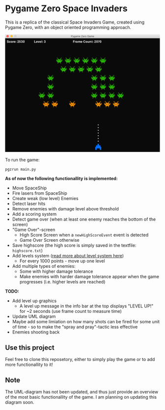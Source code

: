 # Pygame Zero Space Invaders 

This is a replica of the classical Space Invaders Game, created using Pygame Zero, with an object oriented programming approach.

![Demo Image](images/demo_image.png)

To run the game:
```
pgzrun main.py  
```

**As of now the following functionallity is implemented:**
- Move SpaceShip
- Fire lasers from SpaceShip
- Create weak (low level) Enemies
- Detect laser hits
- Remove enemies with damage level above threshold 
- Add a scoring system 
- Detect game over (when at least one enemy reaches the bottom of the screen)
- "Game Over"-screen 
	- High Score Screen when a `newHighScoreEvent` event is detected
	- Game Over Screen otherwise
- Save highscore (the high score is simply saved in the textfile: `highscore.txt`)
- Add levels system ([read more about level system here](https://github.com/sondreandersen96/space_invaders/blob/master/levelSystem.md))
	- For every 1000 points - move up one level 
- Add multiple types of enemies:
	- Some with higher damage tolerance 
	- Make enemies with harder damage tolerance appear when the game progresses (i.e. higher levels are reached)

**TODO:**
- Add level up graphics
	- A level up message in the info bar at the top displays "LEVEL UP!" for ~2 seconds (use frame count to measure time)
- Update UML diagram
- Maybe add some limiation on how many shots can be fired for some unit of time - so to make the "spray and pray"-tactic less effective
- Enemies shooting back 


## Use this project 
Feel free to clone this reposetory, either to simply play the game or to add more functionallity to it! 


## Note
The UML-diagram has not been updated, and thus just provide an overview of the most basic functionallity of the game. I am planning on updating this diagram soon. 



